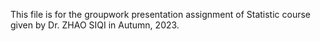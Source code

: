 This file is for the groupwork presentation assignment of Statistic course given by Dr. ZHAO SIQI in Autumn, 2023.
